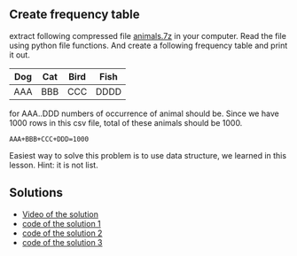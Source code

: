 ## Create frequency table
extract following compressed file [animals.7z](animals.7z) in your computer.
Read the file using python file functions.
And create a following frequency table and print it out.

| Dog | Cat | Bird | Fish |
|-----|-----|------|------|
| AAA | BBB | CCC  | DDDD |


for AAA..DDD numbers of occurrence of animal should be.
Since we have 1000 rows in this csv file, total of these animals should be 1000.

	AAA+BBB+CCC+DDD=1000

Easiest way to solve this problem is to use data structure, we learned in this lesson. Hint: it is not list.



## Solutions

- [Video of the solution](https://youtu.be/FKOxM7YEtvc)
- [code of the solution 1](solutions/frequency_table1.py)
- [code of the solution 2](solutions/frequency_table2.py)
- [code of the solution 3](solutions/frequency_table3.py)
